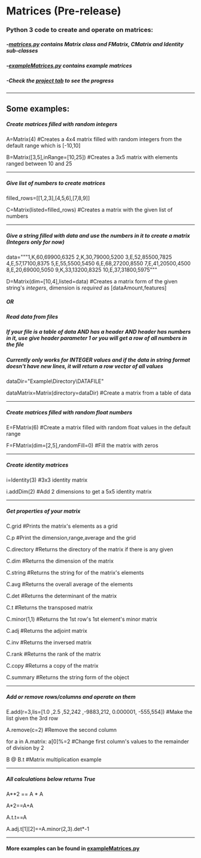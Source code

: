 # Matrices (Pre-release)
### Python 3 code to create and operate on matrices:
   
   ##### -<a href=https://github.com/semihM/Matrices/blob/master/matrices.py>matrices.py</a> contains Matrix class and FMatrix, CMatrix and Identity sub-classes
  
   ##### -<a href=https://github.com/semihM/Matrices/blob/master/exampleMatrices.py>exampleMatrices.py</a> contains example matrices
   
   ##### -Check the <a href="https://github.com/semihM/Matrices/projects">project tab</a> to see the progress
-------------- 
Some examples:
--------------
##### Create matrices filled with random integers 
A=Matrix(4) #Creates a 4x4 matrix filled with random integers from the default range which is [-10,10]

B=Matrix([3,5],inRange=[10,25]) #Creates a 3x5 matrix with elements ranged between 10 and 25

----------------------------------------
##### Give list of numbers to create matrices
filled_rows=[[1,2,3],[4,5,6],[7,8,9]]

C=Matrix(listed=filled_rows) #Creates a matrix with the given list of numbers

----------------------------------------
##### Give a string filled with data and use the numbers in it to create a matrix (Integers only for now)

data="""1,K,60,69900,6325
2,K,30,79000,5200
3,E,52,85500,7825
4,E,57,17100,8375
5,E,55,5500,5450
6,E,68,27200,8550
7,E,41,20500,4500
8,E,20,69000,5050
9,K,33,13200,8325
10,E,37,31800,5975"""

D=Matrix(dim=[10,4],listed=data) #Creates a matrix form of the given string's *integers*, dimension is *required* as [dataAmount,features]

##### OR

##### Read data from files

##### If your file is a table of data AND has a header AND header has numbers in it, use give header parameter 1 or you will get a row of all numbers in the file

##### Currently only works for INTEGER values and if the data in string format doesn't have new lines, it will return a row vector of all values

dataDir="Example\Directory\DATAFILE"

dataMatrix=Matrix(directory=dataDir) #Create a matrix from a table of data

----------------------------------------
##### Create matrices filled with random float numbers

E=FMatrix(6) #Create a matrix filled with random float values in the default range

F=FMatrix(dim=[2,5],randomFill=0) #Fill the matrix with zeros

----------------------------------------
##### Create identity matrices

i=Identity(3) #3x3 identity matrix

i.addDim(2) #Add 2 dimensions to get a 5x5 identity matrix

----------------------------------------
##### Get properties of your matrix

C.grid #Prints the matrix's elements as a grid

C.p #Print the dimension,range,average and the grid

C.directory #Returns the directory of the matrix if there is any given

C.dim #Returns the dimension of the matrix

C.string #Returns the string for of the matrix's elements

C.avg #Returns the overall average of the elements

C.det #Returns the determinant of the matrix

C.t #Returns the transposed matrix

C.minor(1,1) #Returns the 1st row's 1st element's minor matrix

C.adj #Returns the adjoint matrix

C.inv #Returns the inversed matrix

C.rank #Returns the rank of the matrix

C.copy #Returns a copy of the matrix

C.summary #Returns the string form of the object 

----------------------------------------

##### Add or remove rows/columns and operate on them

E.add(r=3,lis=[1.0 ,2.5 ,52,242 ,-9883,212, 0.000001, -555,554]) #Make the list given the 3rd row

A.remove(c=2) #Remove the second column 

for a in A.matrix: a[0]%=2 #Change first column's values to the remainder of division by 2 

B @ B.t #Matrix multiplication example

----------------------------------------


##### All calculations below returns True

   A**2 == A * A
   
   A*2==A+A
   
   A.t.t==A
   
   A.adj.t[1][2]==A.minor(2,3).det*-1
   
----------------------------------------

#### More examples can be found in <a href=https://github.com/semihM/Matrices/blob/master/exampleMatrices.py>exampleMatrices.py</a>
